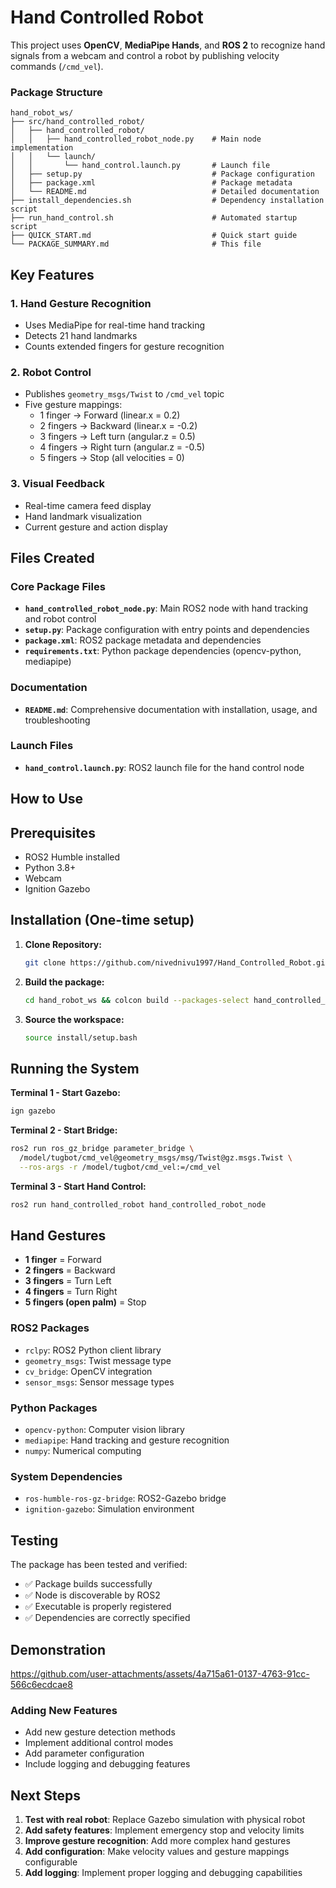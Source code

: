 # Hand Controlled Robot


This project uses **OpenCV**, **MediaPipe Hands**, and **ROS 2** to recognize hand signals from a webcam and control a robot by publishing velocity commands (`/cmd_vel`).  

### Package Structure
```
hand_robot_ws/
├── src/hand_controlled_robot/
│   ├── hand_controlled_robot/
│   │   ├── hand_controlled_robot_node.py    # Main node implementation
│   │   └── launch/
│   │       └── hand_control.launch.py       # Launch file
│   ├── setup.py                             # Package configuration
│   ├── package.xml                          # Package metadata
│   └── README.md                            # Detailed documentation
├── install_dependencies.sh                  # Dependency installation script
├── run_hand_control.sh                      # Automated startup script
├── QUICK_START.md                           # Quick start guide
└── PACKAGE_SUMMARY.md                       # This file
```

## Key Features

### 1. Hand Gesture Recognition
- Uses MediaPipe for real-time hand tracking
- Detects 21 hand landmarks
- Counts extended fingers for gesture recognition

### 2. Robot Control
- Publishes `geometry_msgs/Twist` to `/cmd_vel` topic
- Five gesture mappings:
  - 1 finger → Forward (linear.x = 0.2)
  - 2 fingers → Backward (linear.x = -0.2)
  - 3 fingers → Left turn (angular.z = 0.5)
  - 4 fingers → Right turn (angular.z = -0.5)
  - 5 fingers → Stop (all velocities = 0)

### 3. Visual Feedback
- Real-time camera feed display
- Hand landmark visualization
- Current gesture and action display

## Files Created

### Core Package Files
- **`hand_controlled_robot_node.py`**: Main ROS2 node with hand tracking and robot control
- **`setup.py`**: Package configuration with entry points and dependencies
- **`package.xml`**: ROS2 package metadata and dependencies
- **`requirements.txt`**: Python package dependencies (opencv-python, mediapipe)

### Documentation
- **`README.md`**: Comprehensive documentation with installation, usage, and troubleshooting

### Launch Files
- **`hand_control.launch.py`**: ROS2 launch file for the hand control node

## How to Use


## Prerequisites
- ROS2 Humble installed
- Python 3.8+
- Webcam
- Ignition Gazebo

## Installation (One-time setup)

1. **Clone Repository:**
   ```bash
   git clone https://github.com/nivednivu1997/Hand_Controlled_Robot.git

   
   ```

2. **Build the package:**
   ```bash
   cd hand_robot_ws && colcon build --packages-select hand_controlled_robot
   ```

3. **Source the workspace:**
   ```bash
   source install/setup.bash
   ```

## Running the System

**Terminal 1 - Start Gazebo:**
```bash
ign gazebo
```

**Terminal 2 - Start Bridge:**
```bash
ros2 run ros_gz_bridge parameter_bridge \
  /model/tugbot/cmd_vel@geometry_msgs/msg/Twist@gz.msgs.Twist \
  --ros-args -r /model/tugbot/cmd_vel:=/cmd_vel
```

**Terminal 3 - Start Hand Control:**
```bash
ros2 run hand_controlled_robot hand_controlled_robot_node
```

## Hand Gestures

- **1 finger** = Forward
- **2 fingers** = Backward
- **3 fingers** = Turn Left
- **4 fingers** = Turn Right
- **5 fingers (open palm)** = Stop

### ROS2 Packages
- `rclpy`: ROS2 Python client library
- `geometry_msgs`: Twist message type
- `cv_bridge`: OpenCV integration
- `sensor_msgs`: Sensor message types

### Python Packages
- `opencv-python`: Computer vision library
- `mediapipe`: Hand tracking and gesture recognition
- `numpy`: Numerical computing

### System Dependencies
- `ros-humble-ros-gz-bridge`: ROS2-Gazebo bridge
- `ignition-gazebo`: Simulation environment

## Testing

The package has been tested and verified:
- ✅ Package builds successfully
- ✅ Node is discoverable by ROS2
- ✅ Executable is properly registered
- ✅ Dependencies are correctly specified

## Demonstration 
https://github.com/user-attachments/assets/4a715a61-0137-4763-91cc-566c6ecdcae8

### Adding New Features
- Add new gesture detection methods
- Implement additional control modes
- Add parameter configuration
- Include logging and debugging features

## Next Steps

1. **Test with real robot**: Replace Gazebo simulation with physical robot
2. **Add safety features**: Implement emergency stop and velocity limits
3. **Improve gesture recognition**: Add more complex hand gestures
4. **Add configuration**: Make velocity values and gesture mappings configurable
5. **Add logging**: Implement proper logging and debugging capabilities
